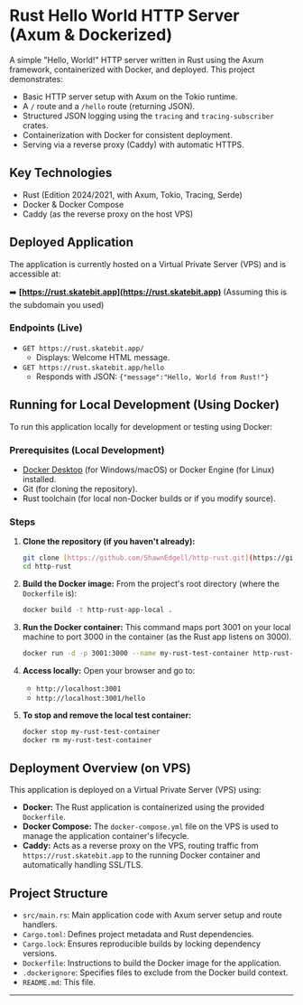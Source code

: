 # Rust Hello World HTTP Server (Axum & Dockerized)

A simple "Hello, World!" HTTP server written in Rust using the Axum framework, containerized with Docker, and deployed. This project demonstrates:

- Basic HTTP server setup with Axum on the Tokio runtime.
- A `/` route and a `/hello` route (returning JSON).
- Structured JSON logging using the `tracing` and `tracing-subscriber` crates.
- Containerization with Docker for consistent deployment.
- Serving via a reverse proxy (Caddy) with automatic HTTPS.

## Key Technologies

- Rust (Edition 2024/2021, with Axum, Tokio, Tracing, Serde)
- Docker & Docker Compose
- Caddy (as the reverse proxy on the host VPS)

## Deployed Application

The application is currently hosted on a Virtual Private Server (VPS) and is accessible at:

➡️ **[https://rust.skatebit.app](https://rust.skatebit.app)** (Assuming this is the subdomain you used)

### Endpoints (Live)

- `GET https://rust.skatebit.app/`
  - Displays: Welcome HTML message.
- `GET https://rust.skatebit.app/hello`
  - Responds with JSON: `{"message":"Hello, World from Rust!"}`

## Running for Local Development (Using Docker)

To run this application locally for development or testing using Docker:

### Prerequisites (Local Development)

- [Docker Desktop](https://www.docker.com/products/docker-desktop/) (for Windows/macOS) or Docker Engine (for Linux) installed.
- Git (for cloning the repository).
- Rust toolchain (for local non-Docker builds or if you modify source).

### Steps

1.  **Clone the repository (if you haven't already):**

    ```bash
    git clone [https://github.com/ShawnEdgell/http-rust.git](https://github.com/ShawnEdgell/http-rust.git) # Replace with your actual repo URL
    cd http-rust
    ```

2.  **Build the Docker image:**
    From the project's root directory (where the `Dockerfile` is):

    ```bash
    docker build -t http-rust-app-local .
    ```

3.  **Run the Docker container:**
    This command maps port 3001 on your local machine to port 3000 in the container (as the Rust app listens on 3000).

    ```bash
    docker run -d -p 3001:3000 --name my-rust-test-container http-rust-app-local
    ```

4.  **Access locally:**
    Open your browser and go to:

    - `http://localhost:3001`
    - `http://localhost:3001/hello`

5.  **To stop and remove the local test container:**
    ```bash
    docker stop my-rust-test-container
    docker rm my-rust-test-container
    ```

## Deployment Overview (on VPS)

This application is deployed on a Virtual Private Server (VPS) using:

- **Docker:** The Rust application is containerized using the provided `Dockerfile`.
- **Docker Compose:** The `docker-compose.yml` file on the VPS is used to manage the application container's lifecycle.
- **Caddy:** Acts as a reverse proxy on the VPS, routing traffic from `https://rust.skatebit.app` to the running Docker container and automatically handling SSL/TLS.

## Project Structure

- `src/main.rs`: Main application code with Axum server setup and route handlers.
- `Cargo.toml`: Defines project metadata and Rust dependencies.
- `Cargo.lock`: Ensures reproducible builds by locking dependency versions.
- `Dockerfile`: Instructions to build the Docker image for the application.
- `.dockerignore`: Specifies files to exclude from the Docker build context.
- `README.md`: This file.

---
